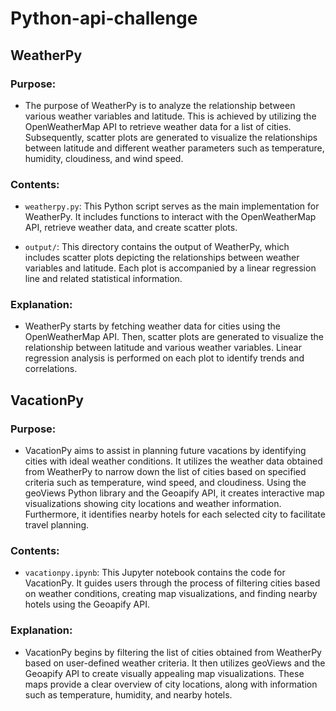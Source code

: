 # Python-api-challenge

## WeatherPy

### Purpose:

- The purpose of WeatherPy is to analyze the relationship between various weather variables and latitude. This is achieved by utilizing the OpenWeatherMap API to retrieve weather data for a list of cities. Subsequently, scatter plots are generated to visualize the relationships between latitude and different weather parameters such as temperature, humidity, cloudiness, and wind speed.

### Contents:

- `weatherpy.py`: This Python script serves as the main implementation for WeatherPy. It includes functions to interact with the OpenWeatherMap API, retrieve weather data, and create scatter plots.

- `output/`: This directory contains the output of WeatherPy, which includes scatter plots depicting the relationships between weather variables and latitude. Each plot is accompanied by a linear regression line and related statistical information.

### Explanation:

- WeatherPy starts by fetching weather data for cities using the OpenWeatherMap API. Then, scatter plots are generated to visualize the relationship between latitude and various weather variables. Linear regression analysis is performed on each plot to identify trends and correlations. 

## VacationPy

### Purpose:

- VacationPy aims to assist in planning future vacations by identifying cities with ideal weather conditions. It utilizes the weather data obtained from WeatherPy to narrow down the list of cities based on specified criteria such as temperature, wind speed, and cloudiness. Using the geoViews Python library and the Geoapify API, it creates interactive map visualizations showing city locations and weather information. Furthermore, it identifies nearby hotels for each selected city to facilitate travel planning.

### Contents:

- `vacationpy.ipynb`: This Jupyter notebook contains the code for VacationPy. It guides users through the process of filtering cities based on weather conditions, creating map visualizations, and finding nearby hotels using the Geoapify API.


### Explanation:

- VacationPy begins by filtering the list of cities obtained from WeatherPy based on user-defined weather criteria. It then utilizes geoViews and the Geoapify API to create visually appealing map visualizations. These maps provide a clear overview of city locations, along with information such as temperature, humidity, and nearby hotels. 
